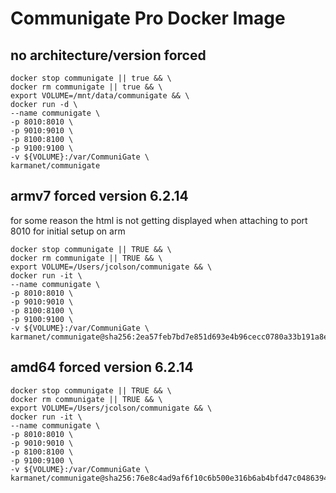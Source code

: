 # Communigate Pro Docker Image

## no architecture/version forced

```shell
docker stop communigate || true && \
docker rm communigate || true && \
export VOLUME=/mnt/data/communigate && \
docker run -d \
--name communigate \
-p 8010:8010 \
-p 9010:9010 \
-p 8100:8100 \
-p 9100:9100 \
-v ${VOLUME}:/var/CommuniGate \
karmanet/communigate
```

## armv7 forced version 6.2.14

for some reason the html is not getting displayed when attaching to port 8010 for initial setup on arm

```shell
docker stop communigate || TRUE && \
docker rm communigate || TRUE && \
export VOLUME=/Users/jcolson/communigate && \
docker run -it \
--name communigate \
-p 8010:8010 \
-p 9010:9010 \
-p 8100:8100 \
-p 9100:9100 \
-v ${VOLUME}:/var/CommuniGate \
karmanet/communigate@sha256:2ea57feb7bd7e851d693e4b96cecc0780a33b191a8e4ff2c07d3e5714f571e9f
```

## amd64 forced version 6.2.14

```shell
docker stop communigate || TRUE && \
docker rm communigate || TRUE && \
export VOLUME=/Users/jcolson/communigate && \
docker run -it \
--name communigate \
-p 8010:8010 \
-p 9010:9010 \
-p 8100:8100 \
-p 9100:9100 \
-v ${VOLUME}:/var/CommuniGate \
karmanet/communigate@sha256:76e8c4ad9af6f10c6b500e316b6ab4bfd47c0486394a916c75ec224662252443
```
